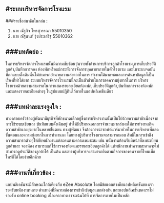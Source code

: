 #ระบบบริหารจัดการโรงแรม  
-----------------------
###รายชื่อสมาชิกในกล่ม :  
1. นาย ณัฐกิจ ไพรสุวรรณา 55010350
2. นาย ณัฐนนท์ รุ่งประเสริฐ 55010362

###บทคัดย่อ :
----------------------------------
ในการบริหารจัดการโรงแรมนั้นมีความซับซ้อนวุ่นวายทั้งด้านการบริการลูกค้าโรงแรม,การเก็บประวัติลูกค้า,บันทึกการจอง
ห้องพักหรือแม้กระทั่งการจัดการบุคลากรภายในตัวโรงแรม และในระบบจดบันทึกกแบบดั้งเดิมนั้นไม่สามารถอำนวยความสะดวกในการ
ทำงานได้มากพอและการค้นหาข้้อมูลก็เป็นเรื่องที่ทำได้ยาก ระบบบริหารจัดการโรงแรมนี้จะเป็นตัวช่วยในการลดความยุ่งยากในการ
บริหารโรงแรมด้วยความสามารถในการแสดงรายละเอียดห้องพัก,เก็บประวัติลูกค้า,บันทึกกการจองห้องพักและแสดงรายละเอียดต่างๆ
ในรูปแบบปฏิทินไว้ภายในแอปพลิเคชันเดียว

###บทนำละแรงจูงใจ :
---------------------------------------
ทางครอบครัวข้องผู้พัฒนามีธุรกิจที่พักขนาดเล็กอยู่ซึ่งการบริหารงานนั้นเป็นไปด้วยความล่าช้าเนื่องจากการใช้ระบบเขียนลง
บันทึกแบบดั้งเดิมอยู่ ทำให้มีปริมาณเอกสารจำนวนมากส่งผลให้การทำงานเกิดความล่าช้าและยุ่งยากในหลายข้ั้นตอน ทางผู้พัฒนา
จึงต้องการนำซอฟต์แวร์มาช่วยในการบริหารเพื่อลดขั้นตอนและความยุ่งยากในการทำงานลง โดยทางผู้บริหารโรงแรมจะสามารถมอบ
สิทธิ์ในการเข้าถึงความสามารถต่างๆให้กับพนักงานแต่ละคนตามความเหมาะสม เช่น พนักงานต้อนรับมีหน้าที่ลงทะเบียนลูกค้าและ
จองห้อง  สามารถแก้ไข้การจองห้องและรายละเอียดลูกค้าได้ แต่พนักงานทำความสะอาดจะไม่สามารถดูประวัติของลูกค้าได้ เป็นต้น
และทางผู้บริหารจะสามารถติดตามกิจการของตนจากที่ไหนเมื่อไหร่ก็ได้โดยง่ายอีกด้วย

###งานที่เกี่ยวข้อง :  
----------------------------------------  
แอปพลิเคชันจะมีลักษณะใกล้เคียงกับ eZee Absolute โดยมีข้อแตกต่างคือแอปพลิเคชันของเรารองรับพนักงานหลาย
ตำแหน่งที่มีความต้องการเข้าถึงข้อมูลแตกต่างกัน และแอปพลิเคชันของเราไม่รองรับ online booking เนื่องจากทางเราจะเน้นไปที่
การจัดการภายในเป็นหลัก
